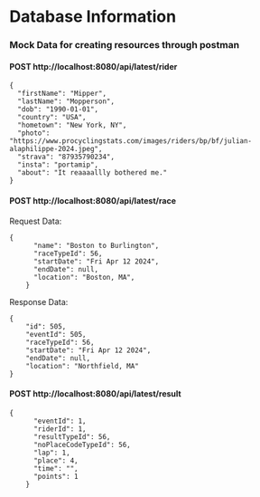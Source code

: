 # Database Information

### Mock Data for creating resources through postman

#### POST http://localhost:8080/api/latest/rider

```
{
  "firstName": "Mipper",
  "lastName": "Mopperson",
  "dob": "1990-01-01",
  "country": "USA",
  "hometown": "New York, NY",
  "photo": "https://www.procyclingstats.com/images/riders/bp/bf/julian-alaphilippe-2024.jpeg",
  "strava": "87935790234",
  "insta": "portamip",
  "about": "It reaaaallly bothered me."
}
```

#### POST http://localhost:8080/api/latest/race

Request Data:

```
{
      "name": "Boston to Burlington",
      "raceTypeId": 56,
      "startDate": "Fri Apr 12 2024",
      "endDate": null,
      "location": "Boston, MA",
    }
```

Response Data:

```
{
    "id": 505,
    "eventId": 505,
    "raceTypeId": 56,
    "startDate": "Fri Apr 12 2024",
    "endDate": null,
    "location": "Northfield, MA"
}
```

#### POST http://localhost:8080/api/latest/result

```
{
      "eventId": 1,
      "riderId": 1,
      "resultTypeId": 56,
      "noPlaceCodeTypeId": 56,
      "lap": 1,
      "place": 4,
      "time": "",
      "points": 1
    }
```
